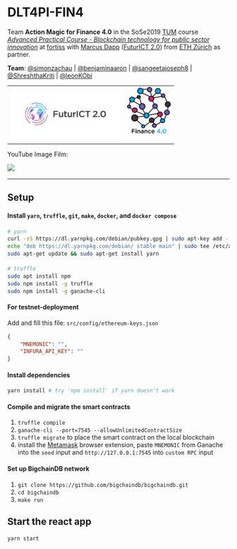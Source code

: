 # DLT4PI-FIN4
Team **Action Magic for Finance 4.0** in the SoSe2019 [TUM](https://www.tum.de/) course [*Advanced Practical Course - Blockchain technology for public sector innovation*](https://campus.tum.de/tumonline/wbLv.wbShowLVDetail?pStpSpNr=950404716&pSpracheNr=2) at [fortiss](https://www.fortiss.org/) with [Marcus Dapp](http://digisus.com/) ([FuturICT 2.0](https://futurict2.eu/)) from [ETH Zürich](https://www.ethz.ch/) as partner.

**Team**: [@simonzachau](https://github.com/simonzachau) | [@benjaminaaron](https://github.com/benjaminaaron) |  [@sangeetajoseph8](https://github.com/sangeetajoseph8) | [@ShreshthaKriti](https://github.com/ShreshthaKriti) | [@leonKObi](https://github.com/leonKObi)

<table border="0"><tr><td>
<a href="https://futurict2.eu/"><img src="public/project-logos/FuturICT2_logo_on_white.png" width="250" ></a></td>
<td>
<img src="public/project-logos/Fin4_logo_on_white.jpg" width="100">
</td></tr></table>

YouTube Image Film:

[![](http://img.youtube.com/vi/oNlKdHjvExo/0.jpg)](http://www.youtube.com/watch?v=oNlKdHjvExo "Finance 4.0")

---

## Setup

#### Install `yarn`, `truffle`, `git`, `make`, `docker`, and `docker compose`

```sh
# yarn
curl -sS https://dl.yarnpkg.com/debian/pubkey.gpg | sudo apt-key add -
echo "deb https://dl.yarnpkg.com/debian/ stable main" | sudo tee /etc/apt/sources.list.d/yarn.list
sudo apt-get update && sudo apt-get install yarn

# truffle
sudo apt install npm
sudo npm install -g truffle
sudo npm install -g ganache-cli
```

#### For testnet-deployment 
Add and fill this file: `src/config/ethereum-keys.json`
```json
{
    "MNEMONIC": "",
    "INFURA_API_KEY": ""
}
```

#### Install dependencies
```sh
yarn install # try 'npm install' if yarn doesn't work
```

#### Compile and migrate the smart contracts

1. `truffle compile`
2. `ganache-cli --port=7545 --allowUnlimitedContractSize`
3. `truffle migrate` to place the smart contract on the local blockchain
4. install the [Metamask](https://metamask.io/) browser extension, paste `MNEMONIC` from Ganache into the `seed` input and `http://127.0.0.1:7545` into `custom RPC` input

#### Set up BigchainDB network

1. `git clone https://github.com/bigchaindb/bigchaindb.git`
2. `cd bigchaindb`
3. `make run`

## Start the react app
```sh
yarn start
```

[//]: <> (
Via the gear-icon in Ganache, *Add Project* and select the `truffle-config.js` to add this project and therewith be able to see the values in the smart contract. Click *Save and Restart* top right. This might throw an error on Ganache - if that happens it doesn't seem possible to see the smart contract via Ganache unfortunately. TODO: fix this?
)
